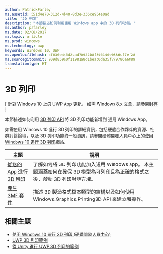 ```yaml
---
author: PatrickFarley
ms.assetid: 551d4e70-312d-4b40-8d3e-336ce934e0ad
title: "3D 列印"
description: "本節描述如何利用通用 Windows app 中的 3D 列印功能。"
ms.author: pafarley
ms.date: 02/08/2017
ms.topic: article
ms.prod: windows
ms.technology: uwp
keywords: Windows 10, UWP
ms.openlocfilehash: af636e445d2cad70922b8f846140e0886cf7ef28
ms.sourcegitcommit: 909d859a0f11981a8d1beac0da35f779786a6889
translationtype: HT
---
```

# <a name="3d-printing"></a>3D 列印

\[ 針對 Windows 10 上的 UWP App 更新。 如需 Windows 8.x 文章，請參閱[封存](http://go.microsoft.com/fwlink/p/?linkid=619132) \]

本節描述如何利用 [3D 列印 API](https://msdn.microsoft.com/library/windows/apps/windows.graphics.printing3d.aspx) 將 3D 列印功能新增到 通用 Windows App。  

<!-- ![the 3D printing from Unity sample uses Windows 3D print APIs to facilitate the printing of a textured model asset from Unity software](images/unity-app-screenshot-002.png) -->

如需使用 Windows 10 進行 3D 列印的詳細資訊，包括硬體合作夥伴的資源、社群討論論壇，以及 3D 列印功能的一般資訊，請參閱硬體開發人員中心上的[使用 Windows 10 進行 3D 列印](https://developer.microsoft.com/windows/hardware/3d-print-support-windows-10)網站。

| 主題 | 說明 |
|-------|-------------|
| [從您的 App 進行 3D 列印](3d-print-from-app.md) | 了解如何將 3D 列印功能加入通用 Windows app。 本主題涵蓋如何在確保 3D 模型為可列印且為正確的格式之後，啟動 3D 列印對話方塊。 |
| [產生 3MF 套件](generate-3mf.md) | 描述 3D 製造格式檔案類型的結構以及如何使用 Windows.Graphics.Printing3D API 來建立和操作。 |

## <a name="related-topics"></a>相關主題

* [使用 Windows 10 進行 3D 列印 (硬體開發人員中心)](https://developer.microsoft.com/windows/hardware/3d-print-support-windows-10)
* [UWP 3D 列印範例](https://github.com/Microsoft/Windows-universal-samples/tree/master/Samples/3DPrinting)
* [從 Unity 進行 UWP 3D 列印的範例](https://github.com/Microsoft/Windows-universal-samples/tree/master/Samples/3DPrintingFromUnity)

 
